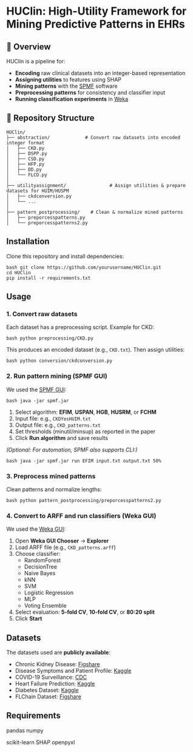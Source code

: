 # HUClin: High-Utility Framework for Mining Predictive Patterns in EHRs

## 🔹 Overview

HUClin is a pipeline for:

- **Encoding** raw clinical datasets into an integer-based representation  
- **Assigning utilities** to features using SHAP  
- **Mining patterns** with the [SPMF](http://www.philippe-fournier-viger.com/spmf/) software  
- **Preprocessing patterns** for consistency and classifier input  
- **Running classification experiments** in [Weka](https://www.cs.waikato.ac.nz/ml/weka/)  

## 🔹 Repository Structure
```
HUClin/
├── abstraction/             # Convert raw datasets into encoded integer format
│   ├── CKD.py
│   ├── DSPP.py
│   ├── CSD.py
│   ├── HFP.py
│   ├── DD.py
│   └── FLCD.py
│
├── utilityassignment/                # Assign utilities & prepare datasets for HUIM/HUSPM
│   ├── ckdconversion.py
│   └── ...
│
├── pattern_postprocessing/    # Clean & normalize mined patterns
│   ├── preporcesspatterns.py
│   └── preporcesspatterns2.py
```

## Installation

Clone this repository and install dependencies:

```
bash git clone https://github.com/yourusername/HUClin.git
cd HUClin
pip install -r requirements.txt
```

## Usage
### 1. Convert raw datasets
Each dataset has a preprocessing script. Example for CKD:

```
bash python preprocessing/CKD.py 
```
This produces an encoded dataset (e.g., `CKD.txt`).   Then assign utilities:

```
bash python conversion/ckdconversion.py 
```

### 2. Run pattern mining (SPMF GUI)

We used the [SPMF GUI](http://www.philippe-fournier-viger.com/spmf/):

```
bash java -jar spmf.jar
```

1. Select algorithm: **EFIM**, **USPAN**, **HGB**, **HUSRM**, or **FCHM**  
2. Input file: e.g., `CKDYesHUIM.txt`  
3. Output file: e.g., `CKD_patterns.txt`  
4. Set thresholds (minutil/minsup) as reported in the paper  
5. Click **Run algorithm** and save results  

*(Optional: For automation, SPMF also supports CLI:)*

```
bash java -jar spmf.jar run EFIM input.txt output.txt 50%
```
### 3. Preprocess mined patterns

Clean patterns and normalize lengths:

```
bash python pattern_postprocessing/preporcesspatterns2.py 
```

### 4. Convert to ARFF and run classifiers (Weka GUI)

We used the [Weka GUI](https://www.cs.waikato.ac.nz/ml/weka/):

1. Open **Weka GUI Chooser** → **Explorer**  
2. Load ARFF file (e.g., `CKD_patterns.arff`)  
3. Choose classifier:  
   - RandomForest  
   - DecisionTree  
   - Naive Bayes  
   - kNN  
   - SVM  
   - Logistic Regression  
   - MLP  
   - Voting Ensemble  
4. Select evaluation: **5-fold CV**, **10-fold CV**, or **80:20 split**  
5. Click **Start**

##  Datasets

The datasets used are **publicly available**:

- Chronic Kidney Disease: [Figshare](https://figshare.com/articles/dataset/6711155)  
- Disease Symptoms and Patient Profile: [Kaggle](https://www.kaggle.com/datasets/uom190346a/disease-symptoms-and-patient-profile-dataset)  
- COVID-19 Surveillance: [CDC](https://data.cdc.gov/Case-Surveillance/COVID-19-Case-Surveillance-Public-Use-Data-with-Ge/n8mc-b4w4)  
- Heart Failure Prediction: [Kaggle](https://www.kaggle.com/datasets/fedesoriano/heart-failure-prediction)  
- Diabetes Dataset: [Kaggle](https://www.kaggle.com/datasets/uciml/pima-indians-diabetes-database)  
- FLChain Dataset: [Figshare](https://figshare.com/articles/dataset/CK4Gen_High_Utility_Synthetic_Survival_Datasets/27611388)

## Requirements
pandas
numpy

scikit-learn
SHAP
openpyxl





